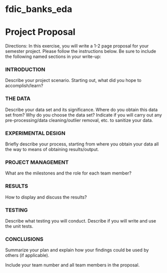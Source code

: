 # fdic_banks_eda

# Project Proposal
Directions: In this exercise, you will write a 1-2 page proposal for your semester project. Please follow the instructions below.
Be sure to include the following named sections in your write-up:

### INTRODUCTION
Describe your project scenario. Starting out, what did you hope to accomplish/learn?

### THE DATA
Describe your data set and its significance. Where do you obtain this data set from? Why do you choose the data set? Indicate if you will carry out any pre-processing/data cleaning/outlier removal, etc. to sanitize your data.

### EXPERIMENTAL DESIGN
Briefly describe your process, starting from where you obtain your data all the way to means of obtaining results/output.

### PROJECT MANAGEMENT
What are the milestones and the role for each team member?   

### RESULTS
How to display and discuss the results?

### TESTING
Describe what testing you will conduct. Describe if you will write and use the unit tests.

### CONCLUSIONS
Summarize your plan and explain how your findings could be used by others (if applicable).
 
Include your team number and all team members in the proposal.
